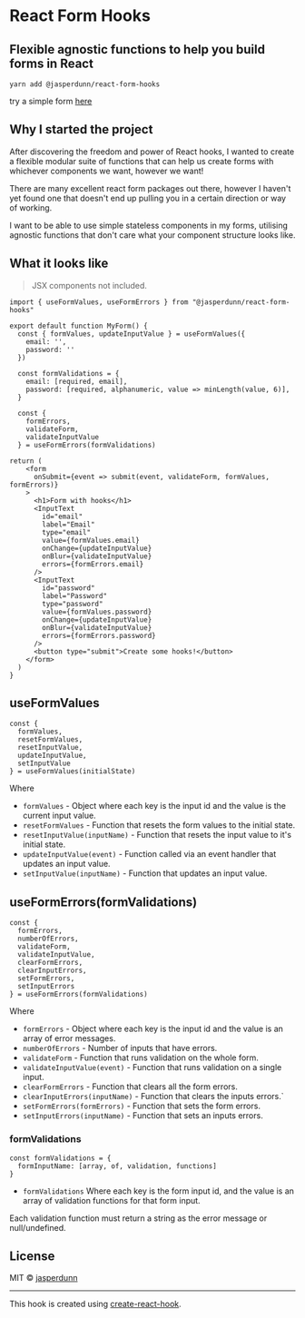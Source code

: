 # React Form Hooks

## Flexible agnostic functions to help you build forms in React

`yarn add @jasperdunn/react-form-hooks`

try a simple form [here](https://jasperdunn.github.io/react-form-hooks/)

## Why I started the project

After discovering the freedom and power of React hooks,
I wanted to create a flexible modular suite of functions that can help us create forms
with whichever components we want, however we want!

There are many excellent react form packages out there, however I haven't yet found one that doesn't
end up pulling you in a certain direction or way of working.

I want to be able to use simple stateless components in my forms, utilising agnostic
functions that don't care what your component structure looks like.

## What it looks like

> JSX components not included.

```
import { useFormValues, useFormErrors } from "@jasperdunn/react-form-hooks"

export default function MyForm() {
  const { formValues, updateInputValue } = useFormValues({
    email: '',
    password: ''
  })

  const formValidations = {
    email: [required, email],
    password: [required, alphanumeric, value => minLength(value, 6)],
  }

  const {
    formErrors,
    validateForm,
    validateInputValue
  } = useFormErrors(formValidations)

return (
    <form
      onSubmit={event => submit(event, validateForm, formValues, formErrors)}
    >
      <h1>Form with hooks</h1>
      <InputText
        id="email"
        label="Email"
        type="email"
        value={formValues.email}
        onChange={updateInputValue}
        onBlur={validateInputValue}
        errors={formErrors.email}
      />
      <InputText
        id="password"
        label="Password"
        type="password"
        value={formValues.password}
        onChange={updateInputValue}
        onBlur={validateInputValue}
        errors={formErrors.password}
      />
      <button type="submit">Create some hooks!</button>
    </form>
  )
}
```

## useFormValues

```
const {
  formValues,
  resetFormValues,
  resetInputValue,
  updateInputValue,
  setInputValue
} = useFormValues(initialState)
```

Where

- `formValues` - Object where each key is the input id and the value is the current input value.
- `resetFormValues` - Function that resets the form values to the initial state.
- `resetInputValue(inputName)` - Function that resets the input value to it's initial state.
- `updateInputValue(event)` - Function called via an event handler that updates an input value.
- `setInputValue(inputName)` - Function that updates an input value.

## useFormErrors(formValidations)

```
const {
  formErrors,
  numberOfErrors,
  validateForm,
  validateInputValue,
  clearFormErrors,
  clearInputErrors,
  setFormErrors,
  setInputErrors
} = useFormErrors(formValidations)
```

Where

- `formErrors` - Object where each key is the input id and the value is an array of error messages.
- `numberOfErrors` - Number of inputs that have errors.
- `validateForm` - Function that runs validation on the whole form.
- `validateInputValue(event)` - Function that runs validation on a single input.
- `clearFormErrors` - Function that clears all the form errors.
- `clearInputErrors(inputName)` - Function that clears the inputs errors.`
- `setFormErrors(formErrors)` - Function that sets the form errors.
- `setInputErrors(inputName)` - Function that sets an inputs errors.

### formValidations

```
const formValidations = {
  formInputName: [array, of, validation, functions]
}
```

- `formValidations` Where each key is the form input id,
  and the value is an array of validation functions for that form input.

Each validation function must return a string as the error message or null/undefined.

## License

MIT © [jasperdunn](https://github.com/jasperdunn)

---

This hook is created using [create-react-hook](https://github.com/hermanya/create-react-hook).
